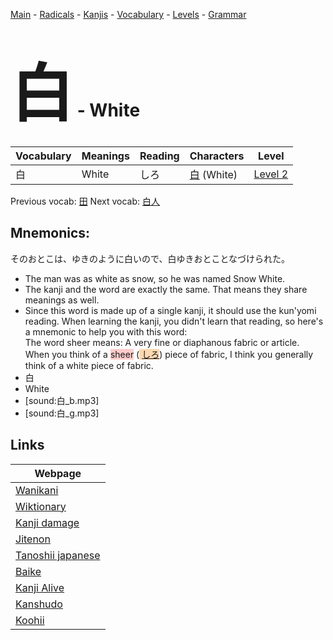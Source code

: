 <style> bigfont {font-size: 100px}</style>
[Main](../README.md) -
[Radicals](../radicals.md) -
[Kanjis](../kanjis.md) -
[Vocabulary](../vocabulary.md) -
[Levels](../levels.md) -
[Grammar](../grammar.md)
# <bigfont> 白</bigfont> - White 

| Vocabulary | Meanings | Reading | Characters | Level |
| --- | --- | --- | --- | --- |
| 白 | White | しろ |  [白](../kanjis/白.md) (White) | [Level 2](../levels/wk_level2.md) |

Previous vocab: [田](田.md) Next vocab: [白人](白人.md) 

## Mnemonics:
そのおとこは、ゆきのように白いので、白ゆきおとことなづけられた。
* The man was as white as snow, so he was named Snow White.
* The kanji and the word are exactly the same. That means they share meanings as well.
* Since this word is made up of a single kanji, it should use the kun'yomi reading. When learning the kanji, you didn't learn that reading, so here's a mnemonic to help you with this word:<br />The word sheer means: A very fine or diaphanous fabric or article. When you think of a <span style="background-color:#ffcccb"> sheer</span> (<span style="background-color:#fed8b1"> [しろ](https://jisho.org/search/しろ)</span>) piece of fabric, I think you generally think of a white piece of fabric. 
* 白
* White
* [sound:白_b.mp3]
* [sound:白_g.mp3]


## Links 

| Webpage |
| --- |
| [Wanikani          ](https://www.wanikani.com/kanji/白) |
| [Wiktionary        ](https://en.wiktionary.org/wiki/白) |
| [Kanji damage      ](http://www.kanjidamage.com/kanji/search?utf8=✓&q=白) |
| [Jitenon           ](https://jitenon.com/kanji/白) |
| [Tanoshii japanese ](https://www.tanoshiijapanese.com/dictionary/kanji.cfm?k=白) |
| [Baike             ](https://baike.baidu.com/item/白) |
| [Kanji Alive       ](https://app.kanjialive.com/白) |
| [Kanshudo          ](https://www.kanshudo.com/searchmn?q=白) |
| [Koohii            ](https://kanji.koohii.com/study/kanji/白) |
